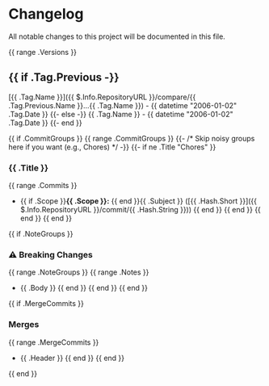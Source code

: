 # Changelog

All notable changes to this project will be documented in this file.

{{ range .Versions }}
## {{ if .Tag.Previous -}}
[{{ .Tag.Name }}]({{ $.Info.RepositoryURL }}/compare/{{ .Tag.Previous.Name }}...{{ .Tag.Name }}) - {{ datetime "2006-01-02" .Tag.Date }}
{{- else -}}
{{ .Tag.Name }} - {{ datetime "2006-01-02" .Tag.Date }}
{{- end }}

{{ if .CommitGroups }}
{{ range .CommitGroups }}
{{- /* Skip noisy groups here if you want (e.g., Chores) */ -}}
{{- if ne .Title "Chores" }}
### {{ .Title }}
{{ range .Commits }}
- {{ if .Scope }}**{{ .Scope }}:** {{ end }}{{ .Subject }} ([{{ .Hash.Short }}]({{ $.Info.RepositoryURL }}/commit/{{ .Hash.String }}))
  {{ end }}
  {{ end }}
  {{ end }}
  {{ end }}

{{ if .NoteGroups }}
### ⚠️ Breaking Changes
{{ range .NoteGroups }}
{{ range .Notes }}
- {{ .Body }}
  {{ end }}
  {{ end }}
  {{ end }}

{{ if .MergeCommits }}
### Merges
{{ range .MergeCommits }}
- {{ .Header }}
  {{ end }}
  {{ end }}

{{ end }}
